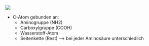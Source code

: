 ![](Pasted%20image%2020231016102621.png)
- C-Atom gebunden an:
	- Aminogruppe (NH2)
	- Carboxylgruppe (COOH)
	- Wasserstoff-Atom
	- Seitenkette (Rest) --> bei jeder Aminosäure unterschiedlich 

